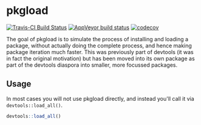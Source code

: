 # pkgload

[![Travis-CI Build Status](https://travis-ci.org/r-lib/pkgload.svg?branch=master)](https://travis-ci.org/r-lib/pkgload)
[![AppVeyor build status](https://ci.appveyor.com/api/projects/status/github/r-lib/pkgload?branch=master&svg=true)](https://ci.appveyor.com/project/r-lib/pkgload)
[![codecov](https://codecov.io/gh/r-lib/pkgload/branch/master/graph/badge.svg)](https://codecov.io/gh/r-lib/pkgload)

The goal of pkgload is to simulate the process of installing and loading a
package, without actually doing the complete process, and hence making package
iteration much faster. This was previously part of devtools (it was in fact the
original motivation) but has been moved into its own package as part of the
devtools diaspora into smaller, more focussed packages.

## Usage

In most cases you will not use pkgload directly, and instead you'll call it via `devtools::load_all()`.

``` r
devtools::load_all()
```
